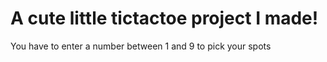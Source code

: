 # A cute little tictactoe project I made!
You have to enter a number between 1 and 9 to pick your spots